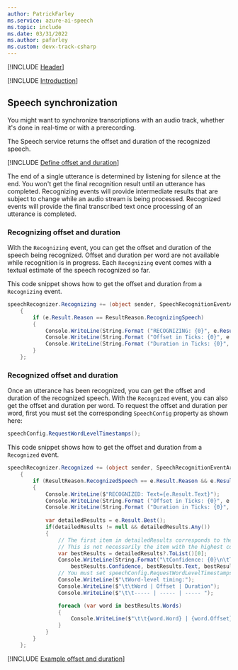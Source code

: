 ```yaml
---
author: PatrickFarley
ms.service: azure-ai-speech
ms.topic: include
ms.date: 03/31/2022
ms.author: pafarley
ms.custom: devx-track-csharp
---
```


[!INCLUDE [Header](../../common/csharp.md)]

[!INCLUDE [Introduction](intro.md)]

## Speech synchronization 

You might want to synchronize transcriptions with an audio track, whether it's done in real-time or with a prerecording. 

The Speech service returns the offset and duration of the recognized speech. 

[!INCLUDE [Define offset and duration](define-offset-duration.md)]

The end of a single utterance is determined by listening for silence at the end. You won't get the final recognition result until an utterance has completed. Recognizing events will provide intermediate results that are subject to change while an audio stream is being processed. Recognized events will provide the final transcribed text once processing of an utterance is completed.

### Recognizing offset and duration

With the `Recognizing` event, you can get the offset and duration of the speech being recognized. Offset and duration per word are not available while recognition is in progress. Each `Recognizing` event comes with a textual estimate of the speech recognized so far.

This code snippet shows how to get the offset and duration from a `Recognizing` event. 

```csharp
speechRecognizer.Recognizing += (object sender, SpeechRecognitionEventArgs e) =>
    {
        if (e.Result.Reason == ResultReason.RecognizingSpeech)
        {        
            Console.WriteLine(String.Format ("RECOGNIZING: {0}", e.Result.Text));
            Console.WriteLine(String.Format ("Offset in Ticks: {0}", e.Result.OffsetInTicks));
            Console.WriteLine(String.Format ("Duration in Ticks: {0}", e.Result.Duration.Ticks));
        }
    };
```

### Recognized offset and duration
Once an utterance has been recognized, you can get the offset and duration of the recognized speech. With the `Recognized` event, you can also get the offset and duration per word. To request the offset and duration per word, first you must set the corresponding `SpeechConfig` property as shown here:

```csharp
speechConfig.RequestWordLevelTimestamps();
```

This code snippet shows how to get the offset and duration from a `Recognized` event. 

```csharp
speechRecognizer.Recognized += (object sender, SpeechRecognitionEventArgs e) =>
    {
        if (ResultReason.RecognizedSpeech == e.Result.Reason && e.Result.Text.Length > 0)
        {            
            Console.WriteLine($"RECOGNIZED: Text={e.Result.Text}");
            Console.WriteLine(String.Format ("Offset in Ticks: {0}", e.Result.OffsetInTicks));
            Console.WriteLine(String.Format ("Duration in Ticks: {0}", e.Result.Duration.Ticks));
                        
            var detailedResults = e.Result.Best();
            if(detailedResults != null && detailedResults.Any())
            {
                // The first item in detailedResults corresponds to the recognized text.
                // This is not necessarily the item with the highest confidence number.
                var bestResults = detailedResults?.ToList()[0];
                Console.WriteLine(String.Format("\tConfidence: {0}\n\tText: {1}\n\tLexicalForm: {2}\n\tNormalizedForm: {3}\n\tMaskedNormalizedForm: {4}",
                    bestResults.Confidence, bestResults.Text, bestResults.LexicalForm, bestResults.NormalizedForm, bestResults.MaskedNormalizedForm));
                // You must set speechConfig.RequestWordLevelTimestamps() to get word-level timestamps.
                Console.WriteLine($"\tWord-level timing:");
                Console.WriteLine($"\t\tWord | Offset | Duration");
                Console.WriteLine($"\t\t----- | ----- | ----- ");

                foreach (var word in bestResults.Words)
                {
                    Console.WriteLine($"\t\t{word.Word} | {word.Offset} | {word.Duration}");
                }
            }
        }
    };
```

[!INCLUDE [Example offset and duration](example-offset-duration.md)]
